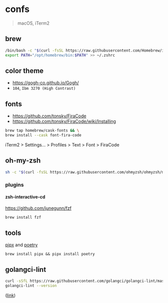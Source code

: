 # confs

> macOS, iTerm2

## brew

```sh
/bin/bash -c "$(curl -fsSL https://raw.githubusercontent.com/Homebrew/install/HEAD/install.sh)" && \
export PATH="/opt/homebrew/bin:$PATH" >> ~/.zshrc
```

## color theme

- https://gogh-co.github.io/Gogh/
- `104`, `Ibm 3270 (High Contrast)`

## fonts

- https://github.com/tonsky/FiraCode
- https://github.com/tonsky/FiraCode/wiki/Installing

```sh
brew tap homebrew/cask-fonts && \
brew install --cask font-fira-code
```

iTerm2 > Settings... > Profiles > Text > Font > FiraCode

## oh-my-zsh

```sh
sh -c "$(curl -fsSL https://raw.githubusercontent.com/ohmyzsh/ohmyzsh/master/tools/install.sh)"
```

### plugins
#### zsh-interactive-cd

https://github.com/junegunn/fzf

```sh
brew install fzf
```

## tools

[pipx](https://pipx.pypa.io/stable/) and [poetry](https://python-poetry.org/docs/)

```shell
brew install pipx && pipx install poetry
```

## golangci-lint

```sh
curl -sSfL https://raw.githubusercontent.com/golangci/golangci-lint/master/install.sh | sh -s -- -b $(go env GOPATH)/bin v1.62.2
golangci-lint --version
```

([link](https://golangci-lint.run/welcome/install/#binaries))

